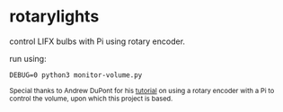# rotarylights
control LIFX bulbs with Pi using rotary encoder.

run using:

`DEBUG=0 python3 monitor-volume.py`



<sup>Special thanks to Andrew DuPont for his [tutorial](https://andrewdupont.net/2017/04/28/nostalgia-tron-part-6-adding-a-volume-knob-to-the-raspberry-pi/) on using a rotary encoder with a Pi to control the volume, upon which this project is based.</sub>
